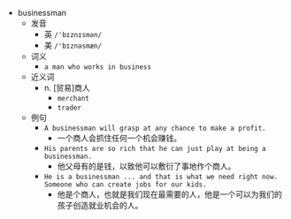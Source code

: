 - businessman
  - 发音
    - 英 `/'bɪznɪsmən/`
    - 美 `/'bɪznəsmæn/`
  - 词义
    - `a man who works in business`
  - 近义词
    - n. [贸易]商人
      - `merchant`
      - `trader`
  - 例句
    - `A businessman will grasp at any chance to make a profit.`
      - 一个商人会抓住任何一个机会赚钱。
    - `His parents are so rich that he can just play at being a businessman.`
      - 他父母有的是钱，以致他可以敷衍了事地作个商人。
    - `He is a businessman ... and that is what we need right now. Someone who can create jobs for our kids.`
      - 他是个商人，也就是我们现在最需要的人，他是一个可以为我们的孩子创造就业机会的人。

